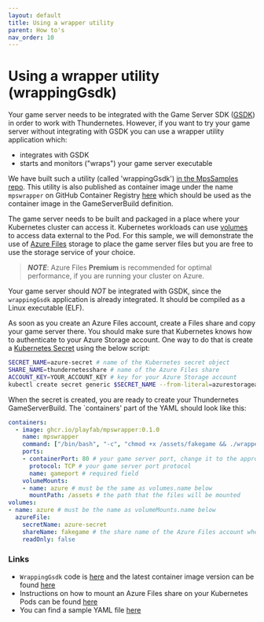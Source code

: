 ```yaml
---
layout: default
title: Using a wrapper utility
parent: How to's
nav_order: 10
---
```


# Using a wrapper utility (wrappingGsdk)

Your game server needs to be integrated with the Game Server SDK ([GSDK](../gsdk/README.md)) in order to work with Thundernetes. However, if you want to try your game server without integrating with GSDK you can use a wrapper utility application which:

- integrates with GSDK
- starts and monitors ("wraps") your game server executable

We have built such a utility (called 'wrappingGsdk') [in the MpsSamples repo](https://github.com/PlayFab/MpsSamples/tree/master/wrappingGsdk). This utility is also published as container image under the name `mpswrapper` on GitHub Container Registry [here](https://github.com/PlayFab/MpsSamples/pkgs/container/mpswrapper) which should be used as the container image in the GameServerBuild definition.

The game server needs to be built and packaged in a place where your Kubernetes cluster can access it. Kubernetes workloads can use [volumes](https://kubernetes.io/docs/concepts/storage/volumes/) to access data external to the Pod. For this sample, we will demonstrate the use of [Azure Files](https://azure.microsoft.com/en-us/services/storage/files/) storage to place the game server files but you are free to use the storage service of your choice.

> _**NOTE**_: Azure Files **Premium** is recommended for optimal performance, if you are running your cluster on Azure.

Your game server should *NOT* be integrated with GSDK, since the `wrappingGsdk` application is already integrated. It should be compiled as a Linux executable (ELF).

As soon as you create an Azure Files account, create a Files share and copy your game server there. You should make sure that Kubernetes knows how to authenticate to your Azure Storage account. One way to do that is create a [Kubernetes Secret](https://kubernetes.io/docs/concepts/configuration/secret/) using the below script:

```bash
SECRET_NAME=azure-secret # name of the Kubernetes secret object
SHARE_NAME=thundernetesshare # name of the Azure Files share
ACCOUNT_KEY=YOUR_ACCOUNT_KEY # key for your Azure Storage account
kubectl create secret generic $SECRET_NAME --from-literal=azurestorageaccountname=$SHARE_NAME --from-literal=azurestorageaccountkey=$ACCOUNT_KEY
```

When the secret is created, you are ready to create your Thundernetes GameServerBuild. The `containers' part of the YAML should look like this:

```yaml
containers:
  - image: ghcr.io/playfab/mpswrapper:0.1.0 
    name: mpswrapper
    command: ["/bin/bash", "-c", "chmod +x /assets/fakegame && ./wrapper -g /assets/fakegame"] # we use /assets since this is the folder specified on volumeMounts.mountPath below
    ports:
    - containerPort: 80 # your game server port, change it to the appropriate one
      protocol: TCP # your game server port protocol
      name: gameport # required field
    volumeMounts:
    - name: azure # must be the same as volumes.name below
      mountPath: /assets # the path that the files will be mounted
volumes:
- name: azure # must be the name as volumeMounts.name below
  azureFile:
    secretName: azure-secret
    shareName: fakegame # the share name of the Azure Files account where you placed your game files
    readOnly: false
```

### Links

- `WrappingGsdk` code is [here](https://github.com/PlayFab/MpsSamples/tree/master/wrappingGsdk) and the latest container image version can be found [here](https://github.com/PlayFab/MpsSamples/pkgs/container/mpswrapper)
- Instructions on how to mount an Azure Files share on your Kubernetes Pods can be found [here](https://docs.microsoft.com/en-us/azure/aks/azure-files-volume)
- You can find a sample YAML file [here](https://github.com/playfab/thundernetes/blob/main/samples/fileshare/sample.yaml)